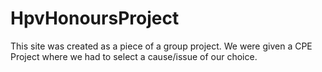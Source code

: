 # HpvHonoursProject

This site was created as a piece of a group project.
We were given a CPE Project where we had to select a cause/issue of our choice.
